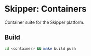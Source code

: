 Skipper: Containers
===================

Container suite for the Skipper platform.

## Build

```bash
cd <container> && make build push
```
